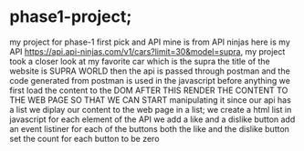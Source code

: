 # phase1-project;
my project for phase-1
first pick and API mine is from API ninjas
here is my API https://api.api-ninjas.com/v1/cars?limit=30&model=supra,
my project took a closer look at my favorite car which is the supra
the title of the website is SUPRA WORLD
then the api is passed through postman and the code generated from postman is used in the javascript
before anything we first load the content to the DOM
AFTER THIS RENDER THE CONTENT TO THE WEB PAGE SO THAT WE CAN START manipulating it
since our api has a list we diplay our content to the web page in a list;
we create a html list in javascript
for each element of the API we add a like and a dislike button
add an event listiner for each of the buttons both the like and the dislike button
set the count for each button to be zero
